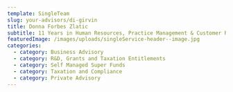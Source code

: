 ```yaml
---
template: SingleTeam
slug: your-advisors/di-girvin
title: Donna Forbes Zlatic
subtitle: 11 Years in Human Resources, Practice Management & Customer Relations
featuredImage: /images/uploads/singleService-header--image.jpg
categories:
  - category: Business Advisory
  - category: R&D, Grants and Taxation Entitlements
  - category: Self Managed Super Funds
  - category: Taxation and Compliance
  - category: Private Advisory
---
```

